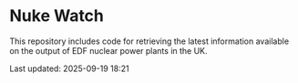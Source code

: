 # Nuke Watch

This repository includes code for retrieving the latest information available on the output of EDF nuclear power plants in the UK.

Last updated: 2025-09-19 18:21